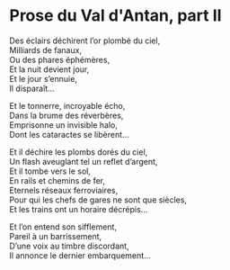 # Prose du Val d'Antan, part II    
    
Des éclairs déchirent l’or plombé du ciel,  
Milliards de fanaux,  
Ou des phares éphémères,  
Et la nuit devient jour,  
Et le jour s’ennuie,  
Il disparaît…  
  
Et le tonnerre, incroyable écho,  
Dans la brume des réverbères,  
Emprisonne un invisible halo,  
Dont les cataractes se libèrent…  
  
Et il déchire les plombs dorés du ciel,  
Un flash aveuglant tel un reflet d’argent,  
Et il tombe vers le sol,  
En rails et chemins de fer,  
Eternels réseaux ferroviaires,  
Pour qui les chefs de gares ne sont que siècles,  
Et les trains ont un horaire décrépis…  
  
Et l’on entend son sifflement,  
Pareil à un barrissement,  
D’une voix au timbre discordant,  
Il annonce le dernier embarquement…